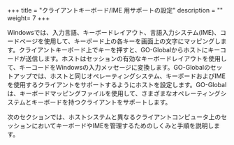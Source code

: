 +++
title = "クライアントキーボード/IME 用サポートの設定"
description = ""
weight= 7
+++


Windowsでは、入力言語、キーボードレイアウト、言語入力システム(IME)、コードページを使用して、キーボード上の各キーを画面上の文字にマッピングします。クライアントキーボード上でキーを押すと、GO-Globalからホストにキーコードが送信します。ホストはセッションの有効なキーボードレイアウトを使用して、キーコードをWindowsの入力メッセージに変換します。GO-Globalのセットアップでは、ホストと同じオペレーティングシステム、キーボードおよびIMEを使用するクライアントをサポートするようにホストを設定します。GO-Globalは、キーボードマッピングファイルを使用して、さまざまなオペレーティングシステムとキーボードを持つクライアントをサポートします。

次のセクションでは、ホストシステムと異なるクライアントコンピュータ上のセッションにおいてキーボードやIMEを管理するためのしくみと手順を説明します。